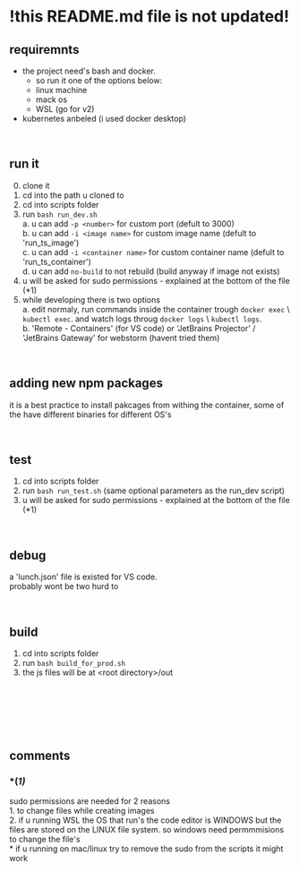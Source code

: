 # !this README.md file is not updated! #


## requiremnts
- the project need's bash and docker.  
  - so run it one of the options below:  
  - linux machine  
  - mack os  
  - WSL (go for v2)
- kubernetes anbeled (i used docker desktop)  


<br>

## run it
0. clone it
1. cd into the path u cloned to
2. cd into scripts folder
3. run `bash run_dev.sh`  
  a. u can add `-p <number>` for custom port (defult to 3000)   
  b. u can add `-i <image name>` for custom image name (defult to 'run_ts_image')  
  c. u can add `-i <container name>` for custom container name (defult to 'run_ts_container')  
  d. u can add `no-build` to not rebuild (build anyway if image not exists)
4. u will be asked for sudo permissions - explained at the bottom of the file (*1)
5. while developing there is two options  
    a. edit normaly, run commands inside the container trough `docker exec` \ `kubectl exec`. and watch logs throug `docker logs` \ `kubectl logs`.  
    b. 'Remote - Containers' (for VS code) or 'JetBrains Projector' / 'JetBrains Gateway' for webstorm (havent tried them)


<br>

## adding new npm packages  
  it is a best practice to install pakcages from withing the container, some of the have different binaries for different OS's


<br>

## test
1. cd into scripts folder
2. run `bash run_test.sh` (same optional parameters as the run_dev script)
3. u will be asked for sudo permissions - explained at the bottom of the file (*1)


<br>

## debug
a 'lunch.json' file is existed for VS code.  
probably wont be two hurd to


<br>

## build
1. cd into scripts folder
2. run `bash build_for_prod.sh` 
3. the js files will be at \<root directory>/out







<br>
<br>
<br>
<br>
<br>

## comments

### *(*1)*
sudo permissions are needed for 2 reasons  
    1. to change files while creating images  
    2. if u running WSL the OS that run's the code editor is WINDOWS but the files are stored on the LINUX file system. so windows need permmmisions to change the file's  
    \* if u running on mac/linux try to remove the sudo from the scripts it might work